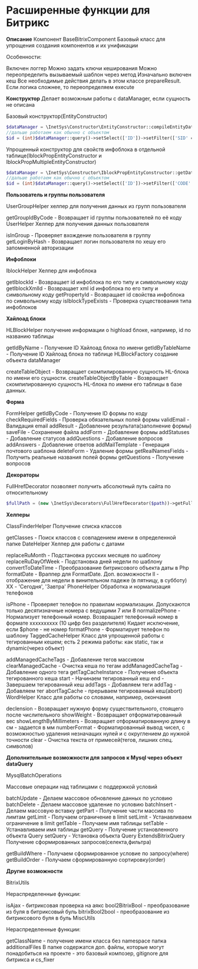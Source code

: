 # Расширенные функции для Битрикс

**Описание**
Компонент
BaseBitrixComponent
Базовый класс для упрощения создания компонентов и их унификации

Особенности:

Включен логгер
Можно задать ключи кеширования
Можно переопределить вызываемый шаблон через метод
Изначально включен кеш
Все необходимые действия делать в этом классе prepareResult. Если логика сложнее, то переопределяем execute

**Конструктор**
Делает возможным работы с dataManager, если сущность не описана

Базовый конструктор(EntityConstructor)
```php
$dataManager = \InetSys\Constructor\EntityConstructor::compileEntityDataClass('Form', 'b_form'); 
//дальше работаем как обычно с объектом 
$id = (int)$dataManager::query()->setSelect(['ID'])->setFilter(['SID' => $code])->exec()->fetch()['ID'];
```

Упрощенный  конструктор для свойств инфоблока в отдельной  таблице(IblockPropEntityConstructor и  IblockPropMultipleEntityConstructor)
```php
$dataManager = \InetSys\Constructor\IblockPropEntityConstructor::getDataClass($iblockId); $dataManager = \Vf92\Constructor\IblockPropMultipleEntityConstructor::getDataClass($iblockId); 
//дальше работаем как обычно с объектом 
$id = (int)$dataManager::query()->setSelect(['ID'])->setFilter(['CODE' => $code])->exec()->fetch()['ID'];
```

**Пользователь и группы пользователя**

UserGroupHelper
хелпер для получения данных из групп пользователя

getGroupIdByCode - Возвращает id группы пользователей по её коду
UserHelper
Хелпер для получения данных пользователя

isInGroup - Проверяет вхождение пользователя в группу
getLoginByHash - Возвращает логин пользователя по хешу его запомненной авторизации

**Инфоблоки**

IblockHelper
Хелпер для инфоблока

getIblockId - Возвращает id инфоблока по его типу и символьному коду
getIblockXmlId - Возвращает xml id инфоблока по его типу и символьному коду
getPropertyId - Возвращает id свойства инфоблока по символьному коду
isIblockTypeExists - Проверка существования типа инфоблоков

**Хайлоад блоки**

HLBlockHelper
получение информации о highload блоке, например, id по названию таблицы

getIdByName - Получение ID Хайлоад блока по имени
getIdByTableName - Получение ID Хайлоад блока по таблице
HLBlockFactory
создание объекта dataManager

createTableObject - Возвращает скомпилированную сущность HL-блока по имени его сущности.
createTableObjectByTable - Возвращает скомпилированную сущность HL-блока по имени его таблицы в базе данных.

**Форма**

FormHelper
getIdByCode - Получение ID формы по коду
checkRequiredFields - Проверка обязательных полей формы
validEmail - Валидация email
addResult - Добавление результата(заполнение формы)
saveFile - Сохранение файла
addForm - Добавление формы
addStatuses - Добавление статусов
addQuestions - Добавление вопросов
addAnswers - Добавление ответов
addMailTemplate - Генерация почтового шаблона
deleteForm - Удаление формы
getRealNamesFields - Получить реальные названия полей формы
getQuestions - Получение вопросов

**Декораторы**

FullHrefDecorator
позволяет получить абсолютный путь сайта по относительному

```php
$fullPath = (new \InetSys\Decorators\FullHrefDecorator($path))->getFullPublicPath();
```

**Хелперы**

ClassFinderHelper
Получение списка классов

getClasses - Поиск классов с совпадением имени в определенной папке
DateHelper
Хелпер для работы с датами

replaceRuMonth - Подстановка русских месяцев по шаблону
replaceRuDayOfWeek - Подстановка дней недели по шаблону
convertToDateTime - Преобразование битриксового объекта даты в Php
formatDate - Враппер для FormatDate. Доп. возможности
ll - отображение для недели в винительном падеже (в пятницу, в субботу)
XX - 'Сегодня', 'Завтра'
PhoneHelper
Обработка и нормализация телефонов

isPhone - Проверяет телефон по правилам нормализации. Допускаются только десятизначные номера с ведущими 7 или 8
normalizePhone - Нормализует телефонный номер.
Возвращает телефонный номер в формате xxxxxxxxxx (10 цифр без разделителя)
Кидает исключение, если $phone - не номер
formatPhone - Форматирует телефон по шаблону
TaggedCacheHelper
Класс для упрощенной работы с тегированным кешем; есть 2 режима работы: как static, так и dynamic(через объект)

addManagedCacheTags - Добавление тегов массивом
clearManagedCache - Очистка кеша по тегам
addManagedCacheTag - Добавление одного тега
getTagCacheInstance - Получение объекта тегированного кеша
start - Начинаем тегированный кеш
end - Завершаем тегированный кеш
addTags - Добавляем теги
addTag - Добавляем тег
abortTagCache - прерываем тегированный кеш(abort)
WordHelper
Класс для работы со словами, например, окончания

declension - Возвращает нужную форму существительного, стоящего после числительного
showWeight - Возвращает отформатированный вес
showLengthByMillimeters - Возвращает отформатированную длину в см - задается в мм
numberFormat - Форматированный вывод чисел, с возможностью удаления незначащих нулей и с округлением до нужной точности
clear - Очистка текста от примесей(тегов, лишних спец. символов)

**Дополнительные возможности для запросов к Mysql через объект dataQuery**

MysqlBatchOperations

Массовые операции над таблицами с поддержкой условий

batchUpdate - Делаем массовое обновление данных по условию
batchDelete - Делаем массовое удаление по условию
batchInsert - Делаем массовую вставку
getPart - Получение части массива по лимтам
getLimit - Получаем ограничение в limit
setLimit - Устанавливаем ограничение в limit
getTable - Получаем имя таблицы
setTable - Устанавливаем имя таблицы
getQuery - Получение установленного объекта Query
setQuery - Установка объекта Query
ExtendsBitrixQuery
Получение сформированных запросов(селекта,фильтра)

getBuildWhere - Получаем сформированное условие по запросу(where)
getBuildOrder - Получаем сформированную сортировку(order)

**Другие возможности** 

BitrixUtils

Нераспределенные функции:

isAjax - битриксовая проверка на аякс
bool2BitrixBool - преобразование из буля в битриксовый буль
bitrixBool2bool - преобразование из битриксового буля в буль
MiscUtils

Нераспределенные функции:

getClassName - получение имени класса без namespace
папка additionalFiles
В папке содержатся доп. файлы, которые могут понадобиться на проекте - это базовый композер, gitignore для битрикса и cs_fixer